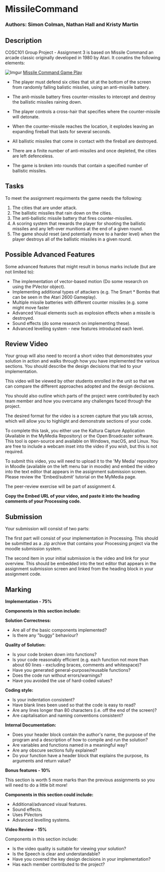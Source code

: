 # MissileCommand  
### Authors: Simon Colman, Nathan Hall and Kristy Martin

## Description
COSC101 Group Project - Assignment 3 is based on Missile Command an arcade classic originally developed in 1980 by Atari. It conatins the following elements:

![Imgur](https://i.imgur.com/SQj0pxJ.png)
[Missile Command Game Play](https://www.youtube.com/embed/uJijGLGHRTE "Original 1980 Missile Command.")


* The player must defend six cities that sit at the bottom of the screen from randomly falling balistic misslies, using an anti-missile battery. 

* The anit-missile battery fires counter-missiles to intercept and destroy the ballistic missiles raining down. 

* The player controls a cross-hair that specifies where the counter-missile will detonate. 

* When the counter-missile reaches the location, it explodes leaving an expanding fireball that lasts for several seconds.

* All ballistic missiles that come in contact with the fireball are destroyed. 

* There are a finite number of anti-missiles and once depleted, the cities are left defenceless. 

* The game is broken into rounds that contain a specified number of ballistic missiles.

## Tasks
To meet the assignment requirments the game needs the following:

1) The cities that are under attack.
2) The ballistic missiles that rain down on the cities.
3) The anti-ballistic missile battery that fires counter-missiles.
4) A scoring system that rewards the player for shooting the ballistic missiles and any left-over munitions at the end of a given round.
5) The game should reset (and potentially move to a harder level) when the player destroys all of the ballistic missiles in a given round.

## Possible Advanced Features
Some advanced features that might result in bonus marks include (but are not limited to):

* The implementation of vector-based motion (Do some research on using the PVector object).
* Implementing additional types of attackers (e.g. The Smart * Bombs that can be seen in the Atari 2600 Gameplay).
* Multiple missile batteries with different counter missiles (e.g. some might move faster
* Advanced Visual elements such as explosion effects when a missile is destroyed.
* Sound effects (do some research on implementing these).
* Advanced levelling system - new features introduced each level.

## Review Video
Your group will also need to record a short video that demonstrates your solution in action and walks through how you have implemented the various sections. You should describe the design decisions that led to your implementation. 

This video will be viewed by other students enrolled in the unit so that we can compare the different approaches adopted and the design decisions. 

You should also outline which parts of the project were contributed by each team member and how you overcame any challenges faced through the project. 

The desired format for the video is a screen capture that you talk across, which will allow you to highlight and demonstrate sections of your code. 

To complete this task, you either use the Kaltura Capture Application (Available in the MyMedia Repository) or the Open Broadcaster software. This tool is open-source and available on Windows, macOS, and Linux. You are free to include a webcam inset into the video if you wish, but this is not required.

To submit this video, you will need to upload it to the 'My Media' repository in Moodle (available on the left menu bar in moodle) and embed the video into the text editor that appears in the assignment submission screen. Please review the 'Embed/submit' tutorial on the MyMedia page.

The peer-review exercise will be part of assignment 4.

**Copy the Embed URL of your video, and paste it into the heading comments of your Processing code.**

## Submission
Your submission will consist of two parts:

The first part will consist of your implementation in Processing. This should be submitted as a .zip archive that contains your Processing project via the moodle submission system.

The second item in your initial submission is the video and link for your overview. This should be embedded into the text editor that appears in the assignment submission screen and linked from the heading block in your assignment code.

## Marking

**Implementation - 75%**

**Components in this section include:**

**Solution Correctness:**
* Are all of the basic components implemented?
* Is there any "buggy" behaviour?

**Quality of Solution:**
* Is your code broken down into functions?
* Is your code reasonably efficient (e.g. each function not more than about 60 lines - excluding braces, comments and whitespace)?
* Have you generated general-purpose/reusable functions?
* Does the code run without errors/warnings?
* Have you avoided the use of hard-coded values?

**Coding style:**

* Is your indentation consistent?
* Have blank lines been used so that the code is easy to read?
* Are any lines longer than 80 characters (i.e. off the end of the screen)? 
* Are capitalisation and naming conventions consistent?

**Internal Documentation:**

* Does your header block contain the author's name, the purpose of the program and a description of how to compile and run the solution?
* Are variables and functions named in a meaningful way?
* Are any obscure sections fully explained?
* Do your function have a header block that explains the purpose, its arguments and return value?

**Bonus features - 10%**

This section is worth 5 more marks than the previous assignments so you will need to do a little bit more!

**Components in this section could include:** 

* Additional/advanced visual features.
* Sound effects.
* Uses PVectors
* Advanced levelling systems.

**Video Review - 15%**

Components in this section include:

* Is the video quality is suitable for viewing your solution?
* Is the Speech is clear and understandable?
* Have you covered the key design decisions in your implementation?
* Has each member contributed to the project?
